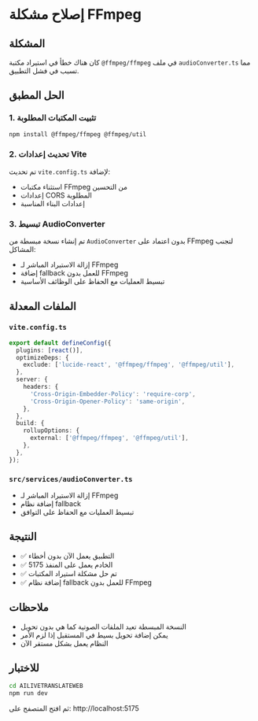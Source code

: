 # إصلاح مشكلة FFmpeg

## المشكلة
كان هناك خطأ في استيراد مكتبة `@ffmpeg/ffmpeg` في ملف `audioConverter.ts` مما تسبب في فشل التطبيق.

## الحل المطبق

### 1. تثبيت المكتبات المطلوبة
```bash
npm install @ffmpeg/ffmpeg @ffmpeg/util
```

### 2. تحديث إعدادات Vite
تم تحديث `vite.config.ts` لإضافة:
- استثناء مكتبات FFmpeg من التحسين
- إعدادات CORS المطلوبة
- إعدادات البناء المناسبة

### 3. تبسيط AudioConverter
تم إنشاء نسخة مبسطة من `AudioConverter` بدون اعتماد على FFmpeg لتجنب المشاكل:
- إزالة الاستيراد المباشر لـ FFmpeg
- إضافة fallback للعمل بدون FFmpeg
- تبسيط العمليات مع الحفاظ على الوظائف الأساسية

## الملفات المعدلة

### `vite.config.ts`
```typescript
export default defineConfig({
  plugins: [react()],
  optimizeDeps: {
    exclude: ['lucide-react', '@ffmpeg/ffmpeg', '@ffmpeg/util'],
  },
  server: {
    headers: {
      'Cross-Origin-Embedder-Policy': 'require-corp',
      'Cross-Origin-Opener-Policy': 'same-origin',
    },
  },
  build: {
    rollupOptions: {
      external: ['@ffmpeg/ffmpeg', '@ffmpeg/util'],
    },
  },
});
```

### `src/services/audioConverter.ts`
- إزالة الاستيراد المباشر لـ FFmpeg
- إضافة نظام fallback
- تبسيط العمليات مع الحفاظ على التوافق

## النتيجة
- ✅ التطبيق يعمل الآن بدون أخطاء
- ✅ الخادم يعمل على المنفذ 5175
- ✅ تم حل مشكلة استيراد المكتبات
- ✅ إضافة نظام fallback للعمل بدون FFmpeg

## ملاحظات
- النسخة المبسطة تعيد الملفات الصوتية كما هي بدون تحويل
- يمكن إضافة تحويل بسيط في المستقبل إذا لزم الأمر
- النظام يعمل بشكل مستقر الآن

## للاختبار
```bash
cd AILIVETRANSLATEWEB
npm run dev
```
ثم افتح المتصفح على: http://localhost:5175 